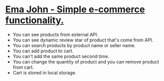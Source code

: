 # [Ema John - Simple e-commerce functionality.](https://ema-john-faysal-01.netlify.app/)

- You can see products from external API.
- You can see dynamic review star of product that's come from API.
- You can search products by product name or seller name.
- You can add product to cart.
- You can't add the same product second time.
- You can change the quantity of product and you can remove product from cart.
- Cart is stored in local storage.
